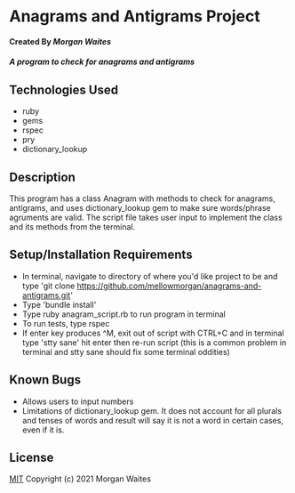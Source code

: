# Anagrams and Antigrams Project

#### Created By _Morgan Waites_

#### _A program to check for anagrams and antigrams_

## Technologies Used

* ruby
* gems
* rspec
* pry
* dictionary_lookup

## Description

This program has a class Anagram with methods to check for anagrams, antigrams, and uses dictionary_lookup gem to make sure words/phrase agruments are valid. The script file takes user input to implement the class and its methods from the terminal.

## Setup/Installation Requirements

* In terminal, navigate to directory of where you'd like project to be and type 'git clone https://github.com/mellowmorgan/anagrams-and-antigrams.git'
* Type 'bundle install'
* Type ruby anagram_script.rb to run program in terminal
* To run tests, type rspec
* If enter key produces ^M, exit out of script with CTRL+C and in terminal type 'stty sane' hit enter then re-run script (this is a common problem in terminal and stty sane should fix some terminal oddities)

## Known Bugs

* Allows users to input numbers
* Limitations of dictionary_lookup gem. It does not account for all plurals and tenses of words and result will say it is not a word in certain cases, even if it is. 

## License

[MIT](https://opensource.org/licenses/MIT)
Copyright (c) 2021 Morgan Waites
